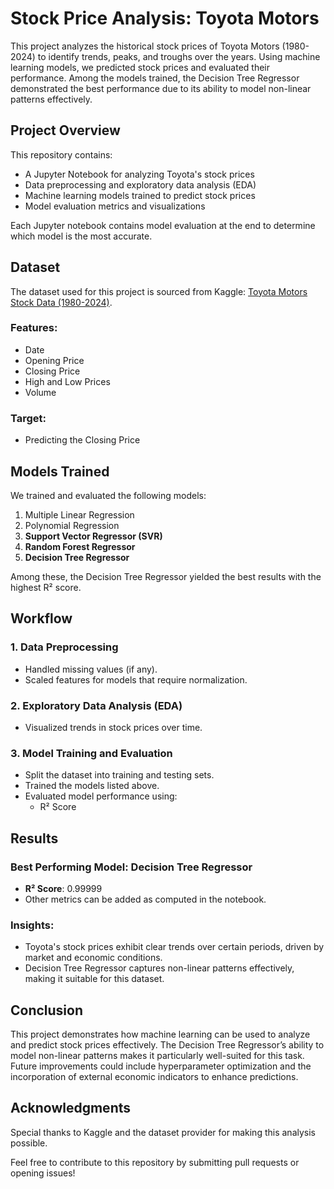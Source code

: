 # Stock Price Analysis: Toyota Motors

This project analyzes the historical stock prices of Toyota Motors (1980-2024) to identify trends, peaks, and troughs over the years. Using machine learning models, we predicted stock prices and evaluated their performance. Among the models trained, the Decision Tree Regressor demonstrated the best performance due to its ability to model non-linear patterns effectively.

## Project Overview

This repository contains:
- A Jupyter Notebook for analyzing Toyota's stock prices
- Data preprocessing and exploratory data analysis (EDA)
- Machine learning models trained to predict stock prices
- Model evaluation metrics and visualizations

Each Jupyter notebook contains model evaluation at the end to determine which model is the most accurate.

## Dataset

The dataset used for this project is sourced from Kaggle:
[Toyota Motors Stock Data (1980-2024)](https://www.kaggle.com/datasets/mhassansaboor/toyota-motors-stock-data-2980-2024).

### Features:
- Date
- Opening Price
- Closing Price
- High and Low Prices
- Volume

### Target:
- Predicting the Closing Price


## Models Trained

We trained and evaluated the following models:
1. Multiple Linear Regression
2. Polynomial Regression
3. **Support Vector Regressor (SVR)**
4. **Random Forest Regressor**
5. **Decision Tree Regressor**

Among these, the Decision Tree Regressor yielded the best results with the highest R² score.


## Workflow

### 1. Data Preprocessing
- Handled missing values (if any).
- Scaled features for models that require normalization.

### 2. Exploratory Data Analysis (EDA)
- Visualized trends in stock prices over time.

### 3. Model Training and Evaluation
- Split the dataset into training and testing sets.
- Trained the models listed above.
- Evaluated model performance using:
  - R² Score

## Results

### Best Performing Model: Decision Tree Regressor
- **R² Score**: 0.99999
- Other metrics can be added as computed in the notebook.

### Insights:
- Toyota's stock prices exhibit clear trends over certain periods, driven by market and economic conditions.
- Decision Tree Regressor captures non-linear patterns effectively, making it suitable for this dataset.


## Conclusion

This project demonstrates how machine learning can be used to analyze and predict stock prices effectively. The Decision Tree Regressor’s ability to model non-linear patterns makes it particularly well-suited for this task. Future improvements could include hyperparameter optimization and the incorporation of external economic indicators to enhance predictions.


## Acknowledgments

Special thanks to Kaggle and the dataset provider for making this analysis possible.


Feel free to contribute to this repository by submitting pull requests or opening issues!
